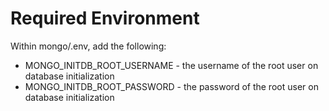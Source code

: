 # Required Environment
Within mongo/.env, add the following:
 * MONGO_INITDB_ROOT_USERNAME - the username of the root user on database initialization 
 * MONGO_INITDB_ROOT_PASSWORD - the password of the root user on database initialization